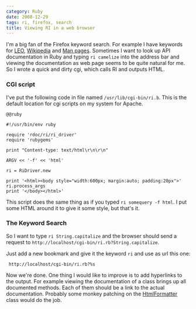 ```yaml
--- 
category: Ruby
date: 2008-12-29
tags: ri, firefox, search
title: Viewing RI in a web browser
---
```



I'm a big fan of the Firefox keyword search. For example I have
keywords for [LEO][1], [Wikipedia][2] and [Man pages][3]. Sometimes I
want to look up API documentation in Ruby and typing `ri camelize`
into the address bar and viewing the documentation as web page seems
to be quite natural for me. So I wrote a quick and dirty cgi, which
calls RI and outputs HTML.

### CGI script

I've put the following code in file named
`/usr/lib/cgi-bin/ri.b`. This is the default location for cgi scripts
on my system for Apache.

    @@ruby

    #!/usr/bin/env ruby
    
    require 'rdoc/ri/ri_driver'
    require 'rubygems'
    
    print "Content-type: text/html\r\n\r\n"
    
    ARGV << '-f' << 'html'
    
    ri = RiDriver.new
    
    print '<html><body style="width:600px; margin:auto; padding:20px">'
    ri.process_args
    print '</body></html>'

This script does the same thing as if you typed `ri somequery -f
html`. I put some HTML around it to give it some style, but that's it.


### The Keyword Search

So I want to type `ri String.capitalize` and the browser should send a
request to `http://localhost/cgi-bin/ri.rb?String.capitalize`.

Just add a new bookmark and give it the keyword `ri` and use as url
this one:

     http://localhost/cgi-bin/ri.rb?%s

Now we're done. One thing I would like to improve is to add hyperlinks
to the output. For example viewing the documentation of a class brings
up all documented methods. Each of them should be a link to the actual
documentation. Probably some monkey patching on the [HtmlFormatter][4]
class would do the job.


[1]: http://dict.leo.org
[2]: http://en.wikipedia.org
[3]: http://www.nongnu.org/man2html
[4]: http://rdoc.rubyforge.org/classes/RDoc/RI/HtmlFormatter.html
